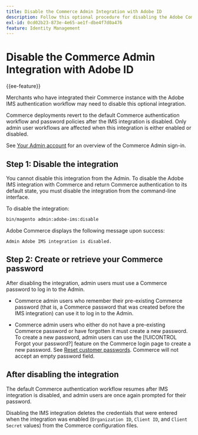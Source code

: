 ```yaml
---
title: Disable the Commerce Admin Integration with Adobe ID
description: Follow this optional procedure for disabling the Adobe Commerce Admin integration with Adobe IMS.
exl-id: 0cd02b23-873e-4e65-ae1f-dbe4f7d0a476
feature: Identity Management
---
```

# Disable the Commerce Admin Integration with Adobe ID

{{ee-feature}}

Merchants who have integrated their Commerce instance with the Adobe IMS authentication workflow may need to disable this optional integration. 

Commerce deployments revert to the default Commerce authentication workflow and password policies after the IMS integration is disabled. Only admin user workflows are affected when this integration is either enabled or disabled. 

See [Your Admin account](https://experienceleague.adobe.com/docs/commerce-admin/start/admin/admin-signin.html) for an overview of the Commerce Admin sign-in.

## Step 1: Disable the integration 

You cannot disable this integration from the Admin. To disable the Adobe IMS integration with Commerce and return Commerce authentication to its default state, you must disable the integration from the command-line interface. 

To disable the integration:

```bash
bin/magento admin:adobe-ims:disable
```

Adobe Commerce displays the following message upon success:

```
Admin Adobe IMS integration is disabled.
```

## Step 2: Create or retrieve your Commerce password

After disabling the integration, admin users must use a Commerce password to log in to the Admin.

* Commerce admin users who remember their pre-existing Commerce password (that is, a Commerce password that was created before the IMS integration) can use it to log in to the Admin.

* Commerce admin users who either do not have a pre-existing Commerce password or have forgotten it must create a new password. To create a new password, admin users can use the [!UICONTROL Forgot your password?] feature on the Commerce login page to create a new password. See [Reset customer passwords](https://experienceleague.adobe.com/docs/commerce-admin/customers/customer-accounts/configure/password-reset.html). Commerce will not accept an empty password field.

## After disabling the integration

The default Commerce authentication workflow resumes after IMS integration is disabled, and admin users are once again prompted for their password. 

Disabling the IMS integration deletes the credentials that were entered when the integration was enabled (`Organization ID`, `Client ID`, and `Client Secret` values) from the Commerce configuration files.
